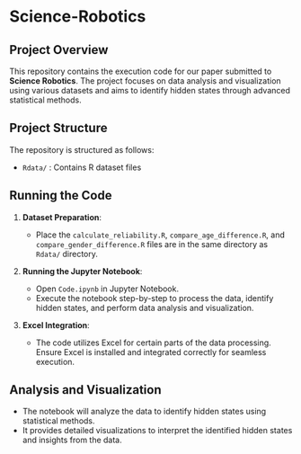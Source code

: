 # Science-Robotics

## Project Overview
This repository contains the execution code for our paper submitted to **Science Robotics**. The project focuses on data analysis and visualization using various datasets and aims to identify hidden states through advanced statistical methods.

## Project Structure
The repository is structured as follows:
- `Rdata/` : Contains R dataset files

## Running the Code
1. **Dataset Preparation**:
   - Place the `calculate_reliability.R`, `compare_age_difference.R`, and `compare_gender_difference.R` files are in the same directory as `Rdata/` directory.
   
2. **Running the Jupyter Notebook**:
   - Open `Code.ipynb` in Jupyter Notebook.
   - Execute the notebook step-by-step to process the data, identify hidden states, and perform data analysis and visualization.

3. **Excel Integration**:
   - The code utilizes Excel for certain parts of the data processing. Ensure Excel is installed and integrated correctly for seamless execution.

## Analysis and Visualization
- The notebook will analyze the data to identify hidden states using statistical methods.
- It provides detailed visualizations to interpret the identified hidden states and insights from the data.

